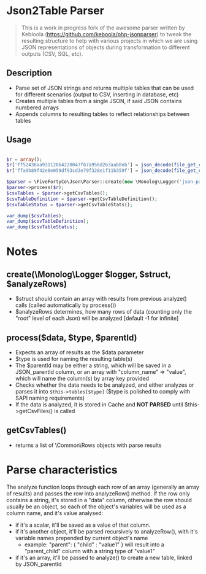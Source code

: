 # Json2Table Parser

> This is a work in progress fork of the awesome parser written by Kebloola (https://github.com/keboola/php-jsonparser) to tweak the resulting structure to help with various projects in which we are using JSON representations of objects during transformation to different outputs (CSV, SQL, etc).

## Description

- Parse set of JSON strings and returns multiple tables that can be used for different scenarios (output to CSV, inserting in database, etc)
- Creates multiple tables from a single JSON, if said JSON contains numbered arrays
- Appends columns to resulting tables to reflect relationships between tables


## Usage

```php

$r = array();
$r['ff52436aa931128b4220047f67a956d2b3aab8eb'] = json_decode(file_get_contents('./tests/_data/lineitems/ff52436aa931128b4220047f67a956d2b3aab8eb.json'));
$r['ffa9b89f42e0e059df93cd3e79f328e1f11b359f'] = json_decode(file_get_contents('./tests/_data/lineitems/ffa9b89f42e0e059df93cd3e79f328e1f11b359f.json'));

$parser = \FiveFortyCo\Json\Parser::create(new \Monolog\Logger('json-parser'));
$parser->process($r);
$csvTables = $parser->getCsvTables();
$csvTableDefinition = $parser->getCsvTableDefinition();
$csvTableStatus = $parser->getCsvTableStats();

var_dump($csvTables);
var_dump($csvTableDefinition);
var_dump($csvTableStatus);

```


# Notes


## create(\Monolog\Logger $logger, $struct, $analyzeRows)
- $struct should contain an array with results from previous analyze() calls (called automatically by process())
- $analyzeRows determines, how many rows of data (counting only the "root" level of each Json)  will be analyzed [default -1 for infinite]

## process($data, $type, $parentId)
- Expects an array of results as the $data parameter
- $type is used for naming the resulting table(s)
- The $parentId may be either a string, which will be saved in a JSON_parentId column, or an array with "column_name" => "value", which will name the column(s) by array key provided
- Checks whether the data needs to be analyzed, and either analyzes or parses it into `$this->tables[$type]` ($type is polished to comply with SAPI naming requirements)
- If the data is analyzed, it is stored in Cache and **NOT PARSED** until $this->getCsvFiles() is called

## getCsvTables()
- returns a list of \Common\Rows objects with parse results

# Parse characteristics
The analyze function loops through each row of an array (generally an array of results) and passes the row into analyzeRow() method. If the row only contains a string, it's stored in a "data" column, otherwise the row should usually be an object, so each of the object's variables will be used as a column name, and it's value analysed:
- if it's a scalar, it'll be saved as a value of that column.
- if it's another object, it'll be parsed recursively to analyzeRow(), with it's variable names prepended by current object's name
	- example:
			"parent": {
				"child" : "value1"
			}
			will result into a "parent_child" column with a string type of "value1"
- if it's an array, it'll be passed to analyze() to create a new table, linked by JSON_parentId

